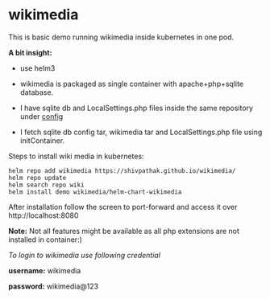 # wikimedia

This is basic demo running wikimedia inside kubernetes in one pod.

**A bit insight:**

- use helm3

- wikimedia is packaged as single container with apache+php+sqlite database.

- I have sqlite db and LocalSettings.php files inside the same repository under [config](./config)

- I fetch sqlite db config tar, wikimedia tar and LocalSettings.php file using initContainer.


Steps to install wiki media in kubernetes:

```
helm repo add wikimedia https://shivpathak.github.io/wikimedia/
helm repo update
helm search repo wiki
helm install demo wikimedia/helm-chart-wikimedia
```

After installation follow the screen to port-forward and access it over http://localhost:8080

**Note:** Not all features might be available as all php extensions are not installed in container:)

_To login to wikimedia use following credential_

**username:** wikimedia

**password:** wikimedia@123